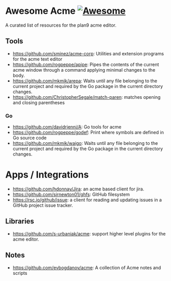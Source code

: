 # Awesome Acme [![Awesome](https://awesome.re/badge.svg)](https://awesome.re)
A curated list of resources for the plan9 acme editor.

## Tools

* https://github.com/sminez/acme-corp: Utilities and extension programs for the acme text editor
* https://github.com/rogpeppe/apipe: Pipes the contents of the current acme window through a command applying minimal changes to the body.
* https://github.com/mkmik/arepa: Waits until any file belonging to the current project and required by the Go package in the current directory changes.
* https://github.com/ChristopherSegale/match-paren: matches opening and closing parentheses


### Go 

* https://github.com/davidrjenni/A: Go tools for acme
* https://github.com/rogpeppe/godef: Print where symbols are defined in Go source code
* https://github.com/mkmik/waigo: Waits until any file belonging to the current project and required by the Go package in the current directory changes.

# Apps / Integrations

* https://github.com/hdonnay/Jira: an acme based client for jira.
* https://github.com/sirnewton01/ghfs: GitHub filesystem
* https://rsc.io/github/issue: a client for reading and updating issues in a GitHub project issue tracker.

## Libraries

* https://github.com/s-urbaniak/acme: support higher level plugins for the acme editor.

## Notes

* https://github.com/evbogdanov/acme: A collection of Acme notes and scripts
